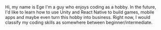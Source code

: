 Hi, my name is Ege I'm a guy who enjoys coding as a hobby. In the future, I'd like to learn how to use Unity and React Native to build games, mobile apps and maybe even turn this hobby into business.
Right now, I would classify my coding skills as somewhere between beginner/intermediate.

